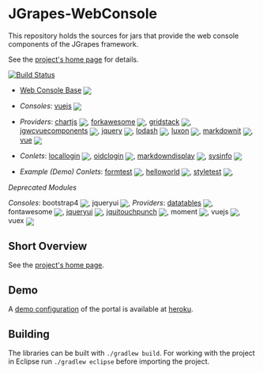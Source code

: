 JGrapes-WebConsole
==================

This repository holds the sources for jars that provide
the web console components of the JGrapes framework.

See the [project's home page](https://mnlipp.github.io/jgrapes/) for details.

[![Build Status](https://github.com/mnlipp/JGrapes-Webconsole/workflows/Java%20CI/badge.svg)](https://github.com/mnlipp/jgrapes-webconsole/actions)

 * [Web Console Base](https://mnlipp.github.io/jgrapes/javadoc-webconsole/org/jgrapes/webconsole/base/package-summary.html) <a href="http://search.maven.org/#search%7Cga%7C1%7Ca%3A%22org.jgrapes.webconsole.base%22"><img style="vertical-align: middle;" src="https://img.shields.io/maven-central/v/org.jgrapes/org.jgrapes.webconsole.base.svg"></a>

 * *Consoles*: [vuejs](https://mnlipp.github.io/jgrapes/javadoc-webconsole/org/jgrapes/webconsole/vuejs/package-summary.html) <a href="http://search.maven.org/#search%7Cga%7C1%7Ca%3A%22org.jgrapes.webconsole.vuejs%22"><img style="vertical-align: middle;" src="https://img.shields.io/maven-central/v/org.jgrapes/org.jgrapes.webconsole.vuejs.svg"></a>

 * *Providers*: [chartjs](https://mnlipp.github.io/jgrapes/javadoc-webconsole/org/jgrapes/webconsole/provider/chartjs/package-summary.html) <a href="http://search.maven.org/#search%7Cga%7C1%7Ca%3A%22org.jgrapes.webconsole.provider.chartjs%22"><img style="vertical-align: middle;" src="https://img.shields.io/maven-central/v/org.jgrapes/org.jgrapes.webconsole.provider.chartjs.svg"></a>,
[forkawesome](https://mnlipp.github.io/jgrapes/javadoc-webconsole/org/jgrapes/webconsole/provider/forkawesome/package-summary.html) <a href="http://search.maven.org/#search%7Cga%7C1%7Ca%3A%22org.jgrapes.webconsole.provider.forkawesome%22"><img style="vertical-align: middle;" src="https://img.shields.io/maven-central/v/org.jgrapes/org.jgrapes.webconsole.provider.forkawesome.svg"></a>,
[gridstack](https://mnlipp.github.io/jgrapes/javadoc-webconsole/org/jgrapes/webconsole/provider/gridstack/package-summary.html) <a href="http://search.maven.org/#search%7Cga%7C1%7Ca%3A%22org.jgrapes.webconsole.provider.gridstack%22"><img style="vertical-align: middle;" src="https://img.shields.io/maven-central/v/org.jgrapes/org.jgrapes.webconsole.provider.gridstack.svg"></a>,
[jgwcvuecomponents](https://mnlipp.github.io/jgrapes/javadoc-webconsole/org/jgrapes/webconsole/provider/jgwcvuecomponents/package-summary.html) <a href="http://search.maven.org/#search%7Cga%7C1%7Ca%3A%22org.jgrapes.webconsole.provider.jgwcvuecomponents%22"><img style="vertical-align: middle;" src="https://img.shields.io/maven-central/v/org.jgrapes/org.jgrapes.webconsole.provider.jgwcvuecomponents.svg"></a>,
[jquery](https://mnlipp.github.io/jgrapes/javadoc-webconsole/org/jgrapes/webconsole/provider/jquery/package-summary.html) <a href="http://search.maven.org/#search%7Cga%7C1%7Ca%3A%22org.jgrapes.webconsole.provider.jquery%22"><img style="vertical-align: middle;" src="https://img.shields.io/maven-central/v/org.jgrapes/org.jgrapes.webconsole.provider.jquery.svg"></a>,
[lodash](https://mnlipp.github.io/jgrapes/javadoc-webconsole/org/jgrapes/webconsole/provider/lodash/package-summary.html) <a href="http://search.maven.org/#search%7Cga%7C1%7Ca%3A%22org.jgrapes.webconsole.provider.lodash%22"><img style="vertical-align: middle;" src="https://img.shields.io/maven-central/v/org.jgrapes/org.jgrapes.webconsole.provider.lodash.svg"></a>,
[luxon](https://mnlipp.github.io/jgrapes/javadoc-webconsole/org/jgrapes/webconsole/provider/luxon/package-summary.html) <a href="http://search.maven.org/#search%7Cga%7C1%7Ca%3A%22org.jgrapes.webconsole.provider.luxon%22"><img style="vertical-align: middle;" src="https://img.shields.io/maven-central/v/org.jgrapes/org.jgrapes.webconsole.provider.luxon.svg"></a>,
[markdownit](https://mnlipp.github.io/jgrapes/javadoc-webconsole/org/jgrapes/webconsole/provider/markdownit/package-summary.html) <a href="http://search.maven.org/#search%7Cga%7C1%7Ca%3A%22org.jgrapes.webconsole.provider.markdownit%22"><img style="vertical-align: middle;" src="https://img.shields.io/maven-central/v/org.jgrapes/org.jgrapes.webconsole.provider.markdownit.svg"></a>,
[vue](https://mnlipp.github.io/jgrapes/javadoc-webconsole/org/jgrapes/webconsole/provider/vue/package-summary.html) <a href="http://search.maven.org/#search%7Cga%7C1%7Ca%3A%22org.jgrapes.webconsole.provider.vue%22"><img style="vertical-align: middle;" src="https://img.shields.io/maven-central/v/org.jgrapes/org.jgrapes.webconsole.provider.vue.svg"></a>

 * *Conlets*: [locallogin](https://mnlipp.github.io/jgrapes/javadoc-webconsole/org/jgrapes/webconlet/locallogin/package-summary.html) <a href="http://search.maven.org/#search%7Cga%7C1%7Ca%3A%22org.jgrapes.webconlet.locallogin%22"><img style="vertical-align: middle;" src="https://img.shields.io/maven-central/v/org.jgrapes/org.jgrapes.webconlet.locallogin.svg"></a>,
[oidclogin](https://mnlipp.github.io/jgrapes/javadoc-webconsole/org/jgrapes/webconlet/oidclogin/package-summary.html) <a href="http://search.maven.org/#search%7Cga%7C1%7Ca%3A%22org.jgrapes.webconlet.oidclogin%22"><img style="vertical-align: middle;" src="https://img.shields.io/maven-central/v/org.jgrapes/org.jgrapes.webconlet.oidclogin.svg"></a>,
 [markdowndisplay](https://mnlipp.github.io/jgrapes/javadoc-webconsole/org/jgrapes/webconlet/markdowndisplay/package-summary.html) <a href="http://search.maven.org/#search%7Cga%7C1%7Ca%3A%22org.jgrapes.webconlet.markdowndisplay%22"><img style="vertical-align: middle;" src="https://img.shields.io/maven-central/v/org.jgrapes/org.jgrapes.webconlet.markdowndisplay.svg"></a>,
[sysinfo](https://mnlipp.github.io/jgrapes/javadoc-webconsole/org/jgrapes/webconlet/sysinfo/package-summary.html) <a href="http://search.maven.org/#search%7Cga%7C1%7Ca%3A%22org.jgrapes.webconlet.sysinfo%22"><img style="vertical-align: middle;" src="https://img.shields.io/maven-central/v/org.jgrapes/org.jgrapes.webconlet.sysinfo.svg"></a>

 * *Example (Demo) Conlets*: [formtest](https://mnlipp.github.io/jgrapes/javadoc-webconsole/org/jgrapes/webconlet/examples/formtest/package-summary.html) <a href="http://search.maven.org/#search%7Cga%7C1%7Ca%3A%22org.jgrapes.webconlet.examples.formtest%22"><img style="vertical-align: middle;" src="https://img.shields.io/maven-central/v/org.jgrapes/org.jgrapes.webconlet.examples.formtest.svg"></a>,
[helloworld](https://mnlipp.github.io/jgrapes/javadoc-webconsole/org/jgrapes/webconlet/examples/helloworld/package-summary.html) <a href="http://search.maven.org/#search%7Cga%7C1%7Ca%3A%22org.jgrapes.webconlet.examples.helloworld%22"><img style="vertical-align: middle;" src="https://img.shields.io/maven-central/v/org.jgrapes/org.jgrapes.webconlet.examples.helloworld.svg"></a>,
[styletest](https://mnlipp.github.io/jgrapes/javadoc-webconsole/org/jgrapes/webconlet/examples/styletest/package-summary.html) <a href="http://search.maven.org/#search%7Cga%7C1%7Ca%3A%22org.jgrapes.webconlet.examples.styletest%22"><img style="vertical-align: middle;" src="https://img.shields.io/maven-central/v/org.jgrapes/org.jgrapes.webconlet.examples.styletest.svg"></a>,

*Deprecated Modules*

*Consoles*: bootstrap4 <a href="http://search.maven.org/#search%7Cga%7C1%7Ca%3A%22org.jgrapes.webconsole.bootstrap4%22"><img style="vertical-align: middle;" src="https://img.shields.io/maven-central/v/org.jgrapes/org.jgrapes.webconsole.bootstrap4.svg"></a>, 
jqueryui <a href="http://search.maven.org/#search%7Cga%7C1%7Ca%3A%22org.jgrapes.webconsole.jqueryui%22"><img style="vertical-align: middle;" src="https://img.shields.io/maven-central/v/org.jgrapes/org.jgrapes.webconsole.jqueryui.svg"></a>, 
*Providers*: [datatables](https://mnlipp.github.io/jgrapes/javadoc-webconsole/org/jgrapes/webconsole/provider/datatables/package-summary.html) <a href="http://search.maven.org/#search%7Cga%7C1%7Ca%3A%22org.jgrapes.webconsole.provider.datatables%22"><img style="vertical-align: middle;" src="https://img.shields.io/maven-central/v/org.jgrapes/org.jgrapes.webconsole.provider.datatables.svg"></a>,
fontawesome <a href="http://search.maven.org/#search%7Cga%7C1%7Ca%3A%22org.jgrapes.webconsole.provider.fontawesome%22"><img style="vertical-align: middle;" src="https://img.shields.io/maven-central/v/org.jgrapes/org.jgrapes.webconsole.provider.fontawesome.svg"></a>,
[jqueryui](https://mnlipp.github.io/jgrapes/javadoc-webconsole/org/jgrapes/webconsole/provider/jqueryui/package-summary.html) <a href="http://search.maven.org/#search%7Cga%7C1%7Ca%3A%22org.jgrapes.webconsole.provider.jqueryui%22"><img style="vertical-align: middle;" src="https://img.shields.io/maven-central/v/org.jgrapes/org.jgrapes.webconsole.provider.jqueryui.svg"></a>,
[jquitouchpunch](https://mnlipp.github.io/jgrapes/javadoc-webconsole/org/jgrapes/webconsole/provider/jquitouchpunch/package-summary.html) <a href="http://search.maven.org/#search%7Cga%7C1%7Ca%3A%22org.jgrapes.webconsole.provider.jquitouchpunch%22"><img style="vertical-align: middle;" src="https://img.shields.io/maven-central/v/org.jgrapes/org.jgrapes.webconsole.provider.jquitouchpunch.svg"></a>,
moment <a href="http://search.maven.org/#search%7Cga%7C1%7Ca%3A%22org.jgrapes.webconsole.provider.moment%22"><img style="vertical-align: middle;" src="https://img.shields.io/maven-central/v/org.jgrapes/org.jgrapes.webconsole.provider.moment.svg"></a>,
vuejs <a href="http://search.maven.org/#search%7Cga%7C1%7Ca%3A%22org.jgrapes.webconsole.provider.vuejs%22"><img style="vertical-align: middle;" src="https://img.shields.io/maven-central/v/org.jgrapes/org.jgrapes.webconsole.provider.vuejs.svg"></a>,
vuex <a href="http://search.maven.org/#search%7Cga%7C1%7Ca%3A%22org.jgrapes.webconsole.provider.vuex%22"><img style="vertical-align: middle;" src="https://img.shields.io/maven-central/v/org.jgrapes/org.jgrapes.webconsole.provider.vuex.svg"></a>


Short Overview
--------------

See the [project's home page](https://mnlipp.github.io/jgrapes/WebConsole.html).

Demo
----

A [demo configuration](https://jgrapes-console-demo.herokuapp.com/)
of the portal is available at [heroku](https://www.heroku.com/).

Building
--------

The libraries can be built with `./gradlew build`. For working with 
the project in Eclipse run `./gradlew eclipse` before importing the 
project. 
